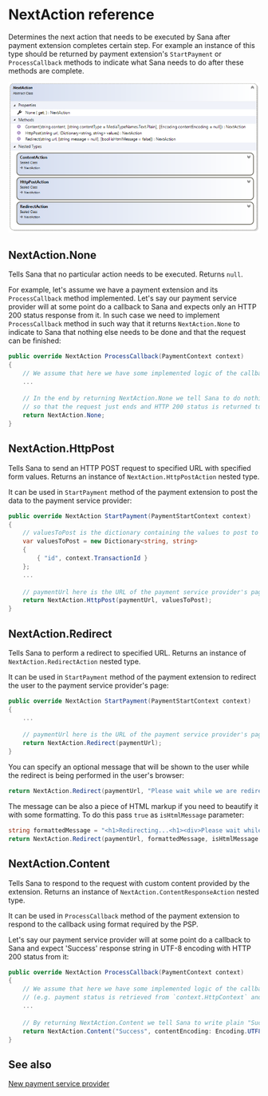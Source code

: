 ﻿# NextAction reference

Determines the next action that needs to be executed by Sana after payment extension completes
certain step. For example an instance of this type should be returned by payment extension's
`StartPayment` or `ProcessCallback` methods to indicate what Sana needs to do after these
methods are complete.

![Class](img/next-action/class.png)

## NextAction.None

Tells Sana that no particular action needs to be executed. Returns `null`.

For example, let's assume we have a payment extension and its `ProcessCallback` method implemented.
Let's say our payment service provider will at some point do a callback to Sana and expects only an
HTTP 200 status response from it. In such case we need to implement `ProcessCallback` method in such
way that it returns `NextAction.None` to indicate to Sana that nothing else needs to be done and that
the request can be finished:

```cs
public override NextAction ProcessCallback(PaymentContext context)
{
    // We assume that here we have some implemented logic of the callback processing.
    ...

    // In the end by returning NextAction.None we tell Sana to do nothing
    // so that the request just ends and HTTP 200 status is returned to the payment service.
    return NextAction.None;
}
```

## NextAction.HttpPost

Tells Sana to send an HTTP POST request to specified URL with specified form values.
Returns an instance of `NextAction.HttpPostAction` nested type.

It can be used in `StartPayment` method of the payment extension to post the data to the
payment service provider:

```cs
public override NextAction StartPayment(PaymentStartContext context)
{
    // valuesToPost is the dictionary containing the values to post to the payment service provider.
    var valuesToPost = new Dictionary<string, string>
    {
        { "id", context.TransactionId }
    };
    ...

    // paymentUrl here is the URL of the payment service provider's page.
    return NextAction.HttpPost(paymentUrl, valuesToPost);
}
```

## NextAction.Redirect

Tells Sana to perform a redirect to specified URL. Returns an instance of `NextAction.RedirectAction`
nested type.

It can be used in `StartPayment` method of the payment extension to redirect the user to
the payment service provider's page:

```cs
public override NextAction StartPayment(PaymentStartContext context)
{
    ...

    // paymentUrl here is the URL of the payment service provider's page.
    return NextAction.Redirect(paymentUrl);
}
```

You can specify an optional message that will be shown to the user while the redirect is being
performed in the user's browser:

```cs
return NextAction.Redirect(paymentUrl, "Please wait while we are redirecting you to the payment service provider page...");
```

The message can be also a piece of HTML markup if you need to beautify it with some formatting.
To do this pass `true` as `isHtmlMessage` parameter:

```cs
string formattedMessage = "<h1>Redirecting...<h1><div>Please wait while we are redirecting you to the payment service provider page...<div>";
return NextAction.Redirect(paymentUrl, formattedMessage, isHtmlMessage: true);
```

## NextAction.Content

Tells Sana to respond to the request with custom content provided by the extension.
Returns an instance of `NextAction.ContentResponseAction` nested type.

It can be used in `ProcessCallback` method of the payment extension to respond to the callback using format required by the PSP.

Let's say our payment service provider will at some point do a callback to Sana and expect 'Success' response string in UTF-8 encoding with HTTP 200 status from it:

```cs
public override NextAction ProcessCallback(PaymentContext context)
{
    // We assume that here we have some implemented logic of the callback processing
    // (e.g. payment status is retrieved from `context.HttpContext` and passed to `context.State.PaymentStatus`).
    ...

    // By returning NextAction.Content we tell Sana to write plain "Success" string in UTF8 encoding to the response body.
    return NextAction.Content("Success", contentEncoding: Encoding.UTF8);
}
```

## See also

[New payment service provider](https://community.sana-commerce.com/docs/SCC_Guides/Extensions/how-to/create-payment-extension.html)